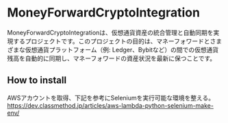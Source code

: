 # MoneyForwardCryptoIntegration
MoneyForwardCryptoIntegrationは、仮想通貨資産の統合管理と自動同期を実現するプロジェクトです。このプロジェクトの目的は、マネーフォワードとさまざまな仮想通貨プラットフォーム（例: Ledger、Bybitなど）の間での仮想通貨残高を自動的に同期し、マネーフォワードの資産状況を最新に保つことです。

 ## How to install
 AWSアカウントを取得、下記を参考にSeleniumを実行可能な環境を整える。<br>
 https://dev.classmethod.jp/articles/aws-lambda-python-selenium-make-env/
